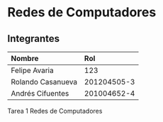 # Redes de Computadores


## Integrantes


| Nombre | Rol    |
|:-------|:-------|
| Felipe Avaria | 123 |
| Rolando Casanueva | 201204505-3 |
| Andrés Cifuentes | 201004652-4 |

Tarea 1 Redes de Computadores
